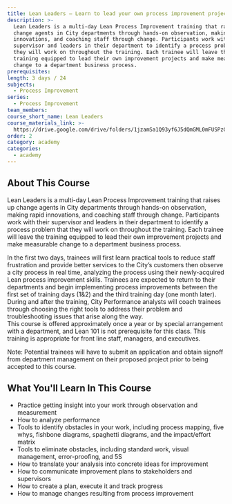 ```yaml
---
title: Lean Leaders – Learn to lead your own process improvement project
description: >-
  Lean Leaders is a multi-day Lean Process Improvement training that raises up
  change agents in City departments through hands-on observation, making rapid
  innovations, and coaching staff through change. Participants work with their
  supervisor and leaders in their department to identify a process problem that
  they will work on throughout the training. Each trainee will leave the
  training equipped to lead their own improvement projects and make measurable
  change to a department business process.
prerequisites:
length: 3 days / 24
subjects:
  - Process Improvement
series:
  - Process Improvement
team_members:
course_short_name: Lean Leaders
course_materials_link: >-
  https://drive.google.com/drive/folders/1jzamSa1Q93yf6J5dQmGML0mFUSPzGfsv?usp=sharing
order: 2
category: academy
categories:
  - academy
---
```


## About This Course

Lean Leaders is a multi-day Lean Process Improvement training that raises up change agents in City departments through hands-on observation, making rapid innovations, and coaching staff through change. Participants work with their supervisor and leaders in their department to identify a process problem that they will work on throughout the training. Each trainee will leave the training equipped to lead their own improvement projects and make measurable change to a department business process.

In the first two days, trainees will first learn practical tools to reduce staff frustration and provide better services to the City’s customers then observe a city process in real time, analyzing the process using their newly-acquired Lean process improvement skills. Trainees are expected to return to their departments and begin implementing process improvements between the first set of training days (1&2) and the third training day (one month later). During and after the training, City Performance analysts will coach trainees through choosing the right tools to address their problem and troubleshooting issues that arise along the way.&nbsp;<br>This course is offered approximately once a year or by special arrangement with a department, and Lean 101 is not prerequisite for this class. This training is appropriate for front line staff, managers, and executives.&nbsp;

Note: Potential trainees will have to submit an application and obtain signoff from department management on their proposed project prior to being accepted to this course.&nbsp;

## What You'll Learn In This Course

* Practice getting insight into your work through observation and measurement
* How to analyze performance
* Tools to identify obstacles in your work, including process mapping, five whys, fishbone diagrams, spaghetti diagrams, and the impact/effort matrix
* Tools to eliminate obstacles, including standard work, visual management, error-proofing, and 5S
* How to translate your analysis into concrete ideas for improvement
* How to communicate improvement plans to stakeholders and supervisors
* How to create a plan, execute it and track progress
* How to manage changes resulting from process improvement<br>&nbsp;